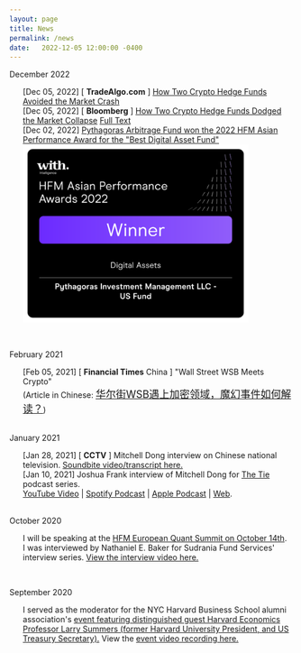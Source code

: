 ```yaml
---
layout: page
title: News
permalink: /news
date:   2022-12-05 12:00:00 -0400
---
```

December 2022

<ul style="list-style-type: none;">
    <li>
      [Dec 05, 2022] [ <b>TradeAlgo.com</b> ] <a href="https://www.tradealgo.com/news/how-two-crypto-hedge-funds-avoided-the-market-crash">How Two Crypto Hedge Funds Avoided the Market Crash</a>
    </li>
    <li>
      [Dec 05, 2022] [ <b>Bloomberg</b> ] <a href="https://www.bloomberg.com/news/articles/2022-12-04/two-pythagoras-crypto-hedge-funds-see-8-performance-gains-in-2022?srnd=premium-asia">How Two Crypto Hedge Funds Dodged the Market Collapse</a> <a
            href="https://mitchelldong.com/how-two-crypto-hedge-funds-dodged-the-market-collapse/" target="_blank">Full Text </a>
    </li>
    <li>
      [Dec 02, 2022] <a href="https://mitchelldong.com/the-pythagoras-arbitrage-fund-won-2022-HFM-asia-performance-award/">Pythagoras Arbitrage Fund won the 2022 HFM Asian Performance Award for the "Best
      Digital Asset Fund"</a> <br>
      <img src="/assets/images/hmf2022_award/2022_HFM_award3.png" alt="" width="400px">
    </li>
</ul>
<br />

February 2021

<ul style="list-style-type: none;">
    <li>
      [Feb 05, 2021] [ <b>Financial Times</b> China ] "Wall Street WSB Meets Crypto" <br/>
      (Article in Chinese: <a style="font-size:18px;" href="http://cn.ft.com/story/001091336" target="_">
        华尔街WSB遇上加密领域，魔幻事件如何解读？</a>)
    </li>
</ul>
<br />
January 2021

  <ul style="list-style-type: none;">
    <li>
      [Jan 28, 2021] [ <b>CCTV</b> ] Mitchell Dong interview on Chinese national television.
      <a href="http://www.cctvplus.com/news/20210128/8175511.shtml" target="_">Soundbite video/transcript here.</a>
    </li>
    <li>
      [Jan 10, 2021] Joshua Frank interview of Mitchell Dong for <a href="https://thetie.io" target="_">The Tie</a> podcast series.
      <br/>
      <a href="https://www.youtube.com/watch?v=HJpWp9-gm3M" blank="_">YouTube Video</a> | 
      <a href="https://open.spotify.com/episode/4hm25TIjMOug9eo4QMbBho" blank="_">Spotify Podcast</a> |
      <a href="https://podcasts.apple.com/us/podcast/fundamental-value-a-bitcoin-podcast/id1526563536" blank="_">Apple Podcast</a> |
      <a href="https://share.transistor.fm/s/9b8bc39e" blank="_">Web</a>.
    </li>
  </ul>

<br />
October 2020

<ul style="list-style-type: none;">
  <li>I will be speaking at the <a href="https://www.hfmeuquantsummit.com/agenda" target="_">HFM European Quant Summit on October 14th</a>.
  </li>

<li>
  I was interviewed by Nathaniel E. Baker for Sudrania Fund Services' interview series.
  <a href="https://youtu.be/qQ8HXXhbdjA" target="_">View the interview video here.</a>
</li>
</ul>

<br />

September 2020
<ul style="list-style-type: none;">
<li>I served as the moderator for the NYC Harvard Business School alumni association's <a href="https://www.hbscny.org/events/register-virtual-lawrence-h-summers-on-the-post-covid-19-economy-managing-the-new-normal/" target="_">
event featuring distinguished guest Harvard Economics Professor Larry Summers (former Harvard University President, and US Treasury Secretary).</a>
View the <a href="https://us02web.zoom.us/rec/play/HF-xo60GnO0A6R-AKVgkXmzvk5uJ2HG-ZwwDO8R5TlbbtuwJfRxFHBbeRkAVykHfMAkLA0xg3Q2TWOyH.0J-vV6GM_LVVMgBc?continueMode=true&_x_zm_rtaid=Xh6vbhK5Qj6UF6ufUnDgcA.1602594313474.b8ba380923757f6a9bb833d104e285a9&_x_zm_rhtaid=75" target="_">event video recording here.</a>
</li>
 </ul>


